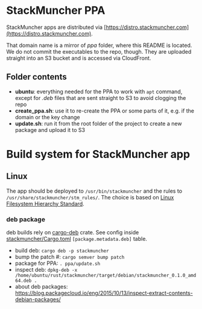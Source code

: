 # StackMuncher PPA

StackMuncher apps are distributed via [https://distro.stackmuncher.com](https://distro.stackmuncher.com).

That domain name is a mirror of *ppa* folder, where this README is located. We do not commit the executables to the repo, though.
They are uploaded straight into an S3 bucket and is accessed via CloudFront.

## Folder contents

* **ubuntu**: everything needed for the PPA to work with `apt` command, except for *.deb* files that are sent straight to S3 to avoid clogging the repo
* **create_ppa.sh**: use it to re-create the PPA or some parts of it, e.g. if the domain or the key change
* **update.sh**: run it from the root folder of the project to create a new package and upload it to S3 

# Build system for StackMuncher app

## Linux

The app should be deployed to `/usr/bin/stackmuncher` and the rules to `/usr/share/stackmuncher/stm_rules/`. The choice is based on [Linux Filesystem Hierarchy Standard](https://www.pathname.com/fhs/).

### deb package

deb builds rely on [cargo-deb](https://crates.io/crates/cargo-deb) crate. See config inside [stackmuncher/Cargo.toml](stackmuncher/Cargo.toml) `[package.metadata.deb]` table.
* build deb: `cargo deb -p stackmuncher`
* bump the patch #: `cargo semver bump patch`
* package for PPA: `. ppa/update.sh`
* inspect deb: `dpkg-deb -x /home/ubuntu/rust/stackmuncher/target/debian/stackmuncher_0.1.0_amd64.deb .`
* about deb packages: https://blog.packagecloud.io/eng/2015/10/13/inspect-extract-contents-debian-packages/